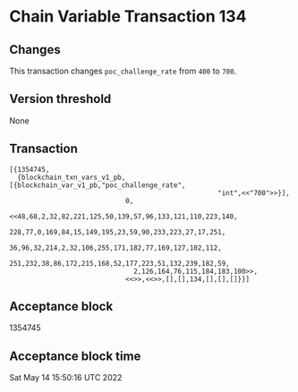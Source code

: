 # Chain Variable Transaction 134

## Changes

This transaction changes `poc_challenge_rate` from `400` to `700`.

## Version threshold

None

## Transaction

```
[{1354745,
  {blockchain_txn_vars_v1_pb,[{blockchain_var_v1_pb,"poc_challenge_rate",
                                                    "int",<<"700">>}],
                             0,
                             <<48,68,2,32,82,221,125,50,139,57,96,133,121,110,223,140,
                               228,77,0,169,84,15,149,195,23,59,90,233,223,27,17,251,
                               36,96,32,214,2,32,106,255,171,182,77,169,127,102,112,
                               251,232,38,86,172,215,168,52,177,223,51,132,239,182,59,
                               2,126,164,76,115,184,183,100>>,
                             <<>>,<<>>,[],[],134,[],[],[]}}]
```

## Acceptance block

1354745

## Acceptance block time

Sat May 14 15:50:16 UTC 2022
